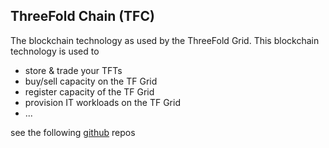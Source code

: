 ## ThreeFold Chain (TFC)

The blockchain technology as used by the ThreeFold Grid. This blockchain technology is used to

 - store & trade your TFTs
 - buy/sell capacity on the TF Grid
 - register capacity of the TF Grid
 - provision IT workloads on the TF Grid
 - ...

see the following [github](https://github.com/rivine) repos

